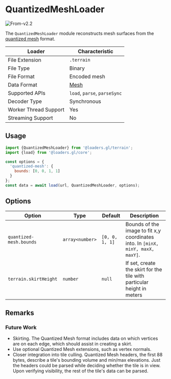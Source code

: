# QuantizedMeshLoader

<p class="badges">
  <img src="https://img.shields.io/badge/From-v2.2-blue.svg?style=flat-square" alt="From-v2.2" /> 
</p>

The `QuantizedMeshLoader` module reconstructs mesh surfaces from the [quantized
mesh][quantized_mesh] format.

[quantized_mesh]: https://github.com/CesiumGS/quantized-mesh

| Loader                | Characteristic                                |
| --------------------- | --------------------------------------------- |
| File Extension        | `.terrain`                                    |
| File Type             | Binary                                        |
| File Format           | Encoded mesh                                  |
| Data Format           | [Mesh](/docs/specifications/category-mesh.md) |
| Supported APIs        | `load`, `parse`, `parseSync`                  |
| Decoder Type          | Synchronous                                   |
| Worker Thread Support | Yes                                           |
| Streaming Support     | No                                            |

## Usage

```js
import {QuantizedMeshLoader} from '@loaders.gl/terrain';
import {load} from '@loaders.gl/core';

const options = {
  'quantized-mesh': {
    bounds: [0, 0, 1, 1]
  }
};
const data = await load(url, QuantizedMeshLoader, options);
```

## Options

| Option                  | Type            | Default        | Description                                                                     |
| ----------------------- | --------------- | -------------- | ------------------------------------------------------------------------------- |
| `quantized-mesh.bounds` | `array<number>` | `[0, 0, 1, 1]` | Bounds of the image to fit x,y coordinates into. In `[minX, minY, maxX, maxY]`. |
| `terrain.skirtHeight`   | `number`        | `null`         | If set, create the skirt for the tile with particular height in meters          |

## Remarks

### Future Work

- Skirting. The Quantized Mesh format includes data on which vertices are on each edge, which should assist in creating a skirt.
- Use optional Quantized Mesh extensions, such as vertex normals.
- Closer integration into tile culling. Quantized Mesh headers, the first 88 bytes, describe a tile's bounding volume and min/max elevations. Just the headers could be parsed while deciding whether the tile is in view. Upon verifying visibility, the rest of the tile's data can be parsed.
